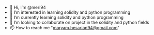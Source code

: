 - 👋 Hi, I’m @meri94
- 👀 I’m interested in learning solidity and python programming 
- 🌱 I’m currently learning solidity and python programming 
- 💞️ I’m looking to collaborate on project in the solidity and python fields 
- 📫 How to reach me "maryam.hesarian94@gmail.com"

<!---
meri94/meri94 is a ✨ special ✨ repository because its `README.md` (this file) appears on your GitHub profile.
You can click the Preview link to take a look at your changes.
--->
